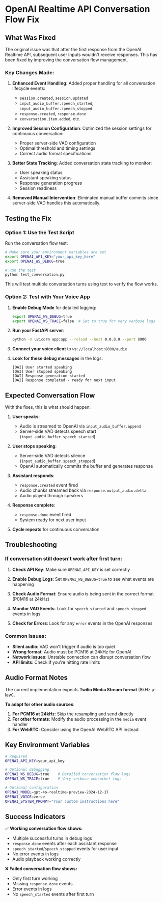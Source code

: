 # OpenAI Realtime API Conversation Flow Fix

## What Was Fixed

The original issue was that after the first response from the OpenAI Realtime API, subsequent user inputs wouldn't receive responses. This has been fixed by improving the conversation flow management.

### Key Changes Made:

1. **Enhanced Event Handling**: Added proper handling for all conversation lifecycle events:
   - `session.created`, `session.updated`
   - `input_audio_buffer.speech_started`, `input_audio_buffer.speech_stopped`
   - `response.created`, `response.done`
   - `conversation.item.added`, etc.

2. **Improved Session Configuration**: Optimized the session settings for continuous conversation:
   - Proper server-side VAD configuration
   - Optimal threshold and timing settings
   - Correct audio format specifications

3. **Better State Tracking**: Added conversation state tracking to monitor:
   - User speaking status
   - Assistant speaking status
   - Response generation progress
   - Session readiness

4. **Removed Manual Intervention**: Eliminated manual buffer commits since server-side VAD handles this automatically.

## Testing the Fix

### Option 1: Use the Test Script

Run the conversation flow test:

```bash
# Make sure your environment variables are set
export OPENAI_API_KEY="your_api_key_here"
export OPENAI_WS_DEBUG=true

# Run the test
python test_conversation.py
```

This will test multiple conversation turns using text to verify the flow works.

### Option 2: Test with Your Voice App

1. **Enable Debug Mode** for detailed logging:
   ```bash
   export OPENAI_WS_DEBUG=true
   export OPENAI_WS_TRACE=false  # Set to true for very verbose logs
   ```

2. **Run your FastAPI server**:
   ```bash
   python -m uvicorn app:app --reload --host 0.0.0.0 --port 8000
   ```

3. **Connect your voice client** to `ws://localhost:8000/audio`

4. **Look for these debug messages** in the logs:
   ```
   [OAI] User started speaking
   [OAI] User stopped speaking
   [OAI] Response generation started
   [OAI] Response completed - ready for next input
   ```

## Expected Conversation Flow

With the fixes, this is what should happen:

1. **User speaks**:
   - Audio is streamed to OpenAI via `input_audio_buffer.append`
   - Server-side VAD detects speech start (`input_audio_buffer.speech_started`)

2. **User stops speaking**:
   - Server-side VAD detects silence (`input_audio_buffer.speech_stopped`)
   - OpenAI automatically commits the buffer and generates response

3. **Assistant responds**:
   - `response.created` event fired
   - Audio chunks streamed back via `response.output_audio.delta`
   - Audio played through speakers

4. **Response complete**:
   - `response.done` event fired
   - System ready for next user input

5. **Cycle repeats** for continuous conversation

## Troubleshooting

### If conversation still doesn't work after first turn:

1. **Check API Key**: Make sure `OPENAI_API_KEY` is set correctly

2. **Enable Debug Logs**: Set `OPENAI_WS_DEBUG=true` to see what events are happening

3. **Check Audio Format**: Ensure audio is being sent in the correct format (PCM16 at 24kHz)

4. **Monitor VAD Events**: Look for `speech_started` and `speech_stopped` events in logs

5. **Check for Errors**: Look for any `error` events in the OpenAI responses

### Common Issues:

- **Silent audio**: VAD won't trigger if audio is too quiet
- **Wrong format**: Audio must be PCM16 at 24kHz for OpenAI
- **Network issues**: Unstable connection can disrupt conversation flow
- **API limits**: Check if you're hitting rate limits

## Audio Format Notes

The current implementation expects **Twilio Media Stream format** (8kHz µ-law).

**To adapt for other audio sources:**

1. **For PCM16 at 24kHz**: Skip the resampling and send directly
2. **For other formats**: Modify the audio processing in the `media` event handler
3. **For WebRTC**: Consider using the OpenAI WebRTC API instead

## Key Environment Variables

```bash
# Required
OPENAI_API_KEY=your_api_key

# Optional debugging
OPENAI_WS_DEBUG=true    # Detailed conversation flow logs
OPENAI_WS_TRACE=true    # Very verbose websocket logs

# Optional configuration
OPENAI_MODEL=gpt-4o-realtime-preview-2024-12-17
OPENAI_VOICE=verse
OPENAI_SYSTEM_PROMPT="Your custom instructions here"
```

## Success Indicators

✅ **Working conversation flow shows:**
- Multiple successful turns in debug logs
- `response.done` events after each assistant response
- `speech_started`/`speech_stopped` events for user input
- No error events in logs
- Audio playback working correctly

❌ **Failed conversation flow shows:**
- Only first turn working
- Missing `response.done` events
- Error events in logs
- No `speech_started` events after first turn